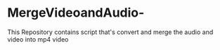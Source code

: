 # MergeVideoandAudio-
This Repository contains script that's convert and merge the audio and video into mp4 video
